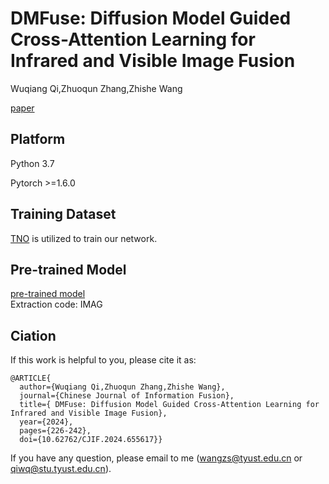 # DMFuse: Diffusion Model Guided Cross-Attention Learning for Infrared and Visible Image Fusion
Wuqiang Qi,Zhuoqun Zhang,Zhishe Wang 

[paper](https://www.iece.org/article/abs/cjif.2024.655617)

## Platform
Python 3.7

Pytorch >=1.6.0

## Training Dataset

[TNO](https://ﬁgshare.com/articles/TN_Image_Fusion_Dataset/1008029) is utilized to train our network.
## Pre-trained Model
[pre-trained model]( https://pan.baidu.com/s/1_0SlthPmlQPEePzOZbxLWA?pwd=IMAG )<br>
 Extraction code: IMAG
## Ciation
If this work is helpful to you, please cite it as:
```
@ARTICLE{
  author={Wuqiang Qi,Zhuoqun Zhang,Zhishe Wang},
  journal={Chinese Journal of Information Fusion}, 
  title={ DMFuse: Diffusion Model Guided Cross-Attention Learning for Infrared and Visible Image Fusion}, 
  year={2024},
  pages={226-242},
  doi={10.62762/CJIF.2024.655617}}
 ```
If you have any question, please email to me (wangzs@tyust.edu.cn or qiwq@stu.tyust.edu.cn).

